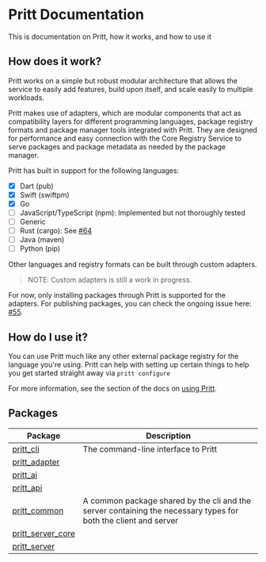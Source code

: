 # Pritt Documentation

This is documentation on Pritt, how it works, and how to use it

## How does it work?

Pritt works on a simple but robust modular architecture that allows the service to easily add features, build upon itself, and scale easily to multiple workloads.

Pritt makes use of adapters, which are modular components that act as compatibility layers for different programming languages, package registry formats and package manager tools integrated with Pritt. They are designed for performance and easy connection with the Core Registry Service to serve packages and package metadata as needed by the package manager.

Pritt has built in support for the following languages:

- [x] Dart (pub)
- [x] Swift (swiftpm)
- [x] Go
- [ ] JavaScript/TypeScript (npm): Implemented but not thoroughly tested
- [ ] Generic
- [ ] Rust (cargo): See [#64](https://github.com/nikeokoronkwo/pritt-dart/issues/64)
- [ ] Java (maven)
- [ ] Python (pip)

Other languages and registry formats can be built through custom adapters.

> NOTE: Custom adapters is still a work in progress.

For now, only installing packages through Pritt is supported for the adapters. For publishing packages, you can check the ongoing issue here: [#55](https://github.com/nikeokoronkwo/pritt-dart/issues/55).

## How do I use it?

You can use Pritt much like any other external package registry for the language you're using.
Pritt can help with setting up certain things to help you get started straight away via `pritt configure`

For more information, see the section of the docs on [using Pritt](./adapters/working-with-packages.md).

## Packages

| Package                                       | Description                                                                                                     |
| --------------------------------------------- | --------------------------------------------------------------------------------------------------------------- |
| [pritt_cli](../cli/)                          | The command-line interface to Pritt                                                                             |
| [pritt_adapter](../packages/adapter/)         |                                                                                                                 |
| [pritt_ai](../packages/ai/)                   |                                                                                                                 |
| [pritt_api](../packages/api/)                 |                                                                                                                 |
| [pritt_common](../packages/common/)           | A common package shared by the cli and the server containing the necessary types for both the client and server |
| [pritt_server_core](../packages/server_core/) |                                                                                                                 |
| [pritt_server](../server/)                    |                                                                                                                 |

